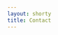 ```yaml
---
layout: shorty
title: Contact
---
```

<div class="col-md-12 text-center" id="contact-items" >
	<a style="padding-right:35px !important" href="mailto:metaxa@stanford.edu"><i class="fa fa-envelope-o fa-5x"></i></a>
	<a style="padding-right:35px !important" href="https://www.linkedin.com/in/dmetaxak"><i class="fa fa-linkedin fa-5x"></i></a>
	<a style="padding-right:35px !important" href="https://www.github.com/dmetaxak"><i class="fa fa-github fa-5x"></i></a>
	<a style="padding-right:35px !important" href="https://www.twitter.com/dmetaxak"><i class="fa fa-twitter fa-5x"></i></a>
</div>